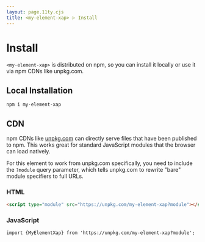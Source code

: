 ```yaml
---
layout: page.11ty.cjs
title: <my-element-xap> ⌲ Install
---
```


# Install

`<my-element-xap>` is distributed on npm, so you can install it locally or use it via npm CDNs like unpkg.com.

## Local Installation

```bash
npm i my-element-xap
```

## CDN

npm CDNs like [unpkg.com]() can directly serve files that have been published to npm. This works great for standard JavaScript modules that the browser can load natively.

For this element to work from unpkg.com specifically, you need to include the `?module` query parameter, which tells unpkg.com to rewrite "bare" module specifiers to full URLs.

### HTML

```html
<script type="module" src="https://unpkg.com/my-element-xap?module"></script>
```

### JavaScript

```html
import {MyElementXap} from 'https://unpkg.com/my-element-xap?module';
```
